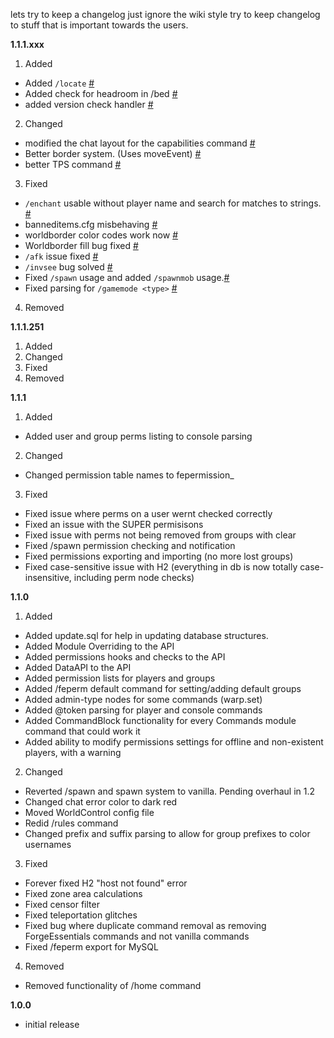 lets try to keep a changelog
just ignore the wiki style
try to keep changelog to stuff that is important towards the users.


**1.1.1.xxx**

1. Added
 * Added ```/locate```  [#](https://github.com/ForgeEssentials/ForgeEssentialsMain/commit/7c88bfdad5e3a182b5939fcc4e6a679b9f6bb0bc)
 * Added check for headroom in /bed [#](https://github.com/ForgeEssentials/ForgeEssentialsMain/commit/ea6b64c75892064af006aad1d28f437485da54b1)
 * added version check handler [#](https://github.com/ForgeEssentials/ForgeEssentialsMain/commit/3d4351ef7785798deb1eeb43cbb83492039b0cc3)
2. Changed
 * modified the chat layout for the capabilities command [#](https://github.com/ForgeEssentials/ForgeEssentialsMain/commit/8094ee0db46bb365d60e886eae4c47bdeac90bd5)
 * Better border system. (Uses moveEvent) [#](https://github.com/ForgeEssentials/ForgeEssentialsMain/commit/1603deb889fff62e27ac6d7017f67dcb5a9d4d6e)
 * better TPS command [#](https://github.com/ForgeEssentials/ForgeEssentialsMain/commit/574b8ea860380b69dc52d3a365d7ebeaf5a1c8e8)
3. Fixed
 * ```/enchant``` usable without player name and search for matches to strings. [#](https://github.com/ForgeEssentials/ForgeEssentialsMain/commit/24bb1644167e898793da184b479fbad597f2d501)
 * banneditems.cfg misbehaving [#](https://github.com/ForgeEssentials/ForgeEssentialsMain/commit/8230df5eb3971a83296aab66707133d76bc8949e)
 * worldborder color codes work now [#](https://github.com/ForgeEssentials/ForgeEssentialsMain/commit/453207ac46b2c688c86fb32a841c3e82d2f97d25)
 * Worldborder fill bug fixed [#](https://github.com/ForgeEssentials/ForgeEssentialsMain/commit/950579cf5f4ebaaff36ba90ffc5e72a08080c1e6)
 * ```/afk``` issue fixed [#](https://github.com/ForgeEssentials/ForgeEssentialsMain/commit/ce9e4d1df1f3bee5bdd9207a9b708cd4a4ce28f4)
 * ```/invsee``` bug solved [#](https://github.com/ForgeEssentials/ForgeEssentialsMain/commit/6b9b9bd29292a8a2d61bb5bf5930a6cb314cf1de)
 * Fixed ```/spawn``` usage and added ```/spawnmob``` usage.[#](https://github.com/ForgeEssentials/ForgeEssentialsMain/commit/8c1d8767755283302ac419502deea8cbf798ee1c)
 * Fixed parsing for ```/gamemode <type>``` [#](https://github.com/ForgeEssentials/ForgeEssentialsMain/commit/14c83cdff926c34ddd6292e85b214064764b1965)
4. Removed

**1.1.1.251**

1. Added
2. Changed
3. Fixed
4. Removed

**1.1.1**

1. Added
 * Added user and group perms listing to console parsing
2. Changed
 * Changed permission table names to fepermission_<tableName>
3. Fixed
 * Fixed issue where perms on a user wernt checked correctly
 * Fixed an issue with the SUPER permisisons
 * Fixed issue with perms not being removed from groups with clear
 * Fixed /spawn permission checking and notification
 * Fixed permissions exporting and importing (no more lost groups)
 * Fixed case-sensitive issue with H2 (everything in db is now totally case-insensitive, including perm node checks)

**1.1.0**

1. Added
 * Added update.sql for help in updating database structures.
 * Added Module Overriding to the API
 * Added permissions hooks and checks to the API
 * Added DataAPI to the API
 * Added permission lists for players and groups
 * Added /feperm default command for setting/adding default groups
 * Added admin-type nodes for some commands (warp.set)
 * Added @token parsing for player and console commands
 * Added CommandBlock functionality for every Commands module command that could work it
 * Added ability to modify permissions settings for offline and non-existent players, with a warning
2. Changed
 * Reverted /spawn and spawn system to vanilla. Pending overhaul in 1.2
 * Changed chat error color to dark red
 * Moved WorldControl config file
 * Redid /rules command
 * Changed prefix and suffix parsing to allow for group prefixes to color usernames
3. Fixed
 * Forever fixed H2 "host not found" error
 * Fixed zone area calculations
 * Fixed censor filter
 * Fixed teleportation glitches
 * Fixed bug where duplicate command removal as removing ForgeEssentials commands and not vanilla commands
 * Fixed /feperm export for MySQL
4. Removed
  * Removed <x y z> functionality of /home command

**1.0.0**
 * initial release